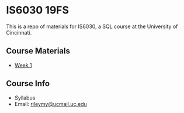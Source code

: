 # IS6030 19FS
This is a repo of materials for IS6030, a SQL course at the University of Cincinnati.

## Course Materials

+ [Week 1](https://mrrisley.github.io/sql-uc-fall2019/week-1/)

## Course Info

+ Syllabus
+ Email: rileymy@ucmail.uc.edu










